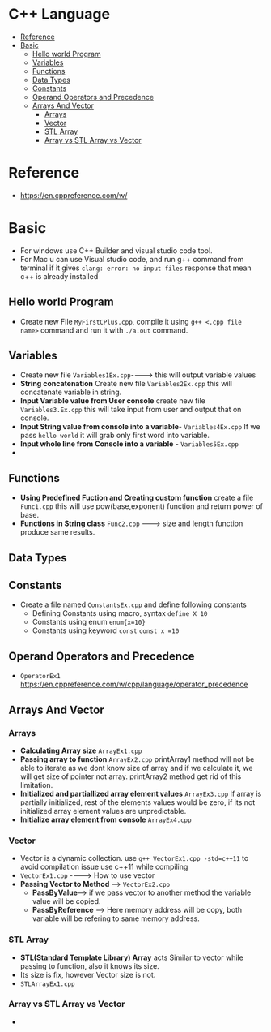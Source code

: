 # C++ Language
- [Reference](#reference)
- [Basic](#Basic)
   - [Hello world Program](#Hello-world-program)
   - [Variables](#variables)
   - [Functions](#functions)
   - [Data Types](#data-types)
   - [Constants](#constants)
   - [Operand Operators and Precedence](#operand-operators-and-precedence)
   - [Arrays And Vector](#arrays-and-vector)
     - [Arrays](#arrays)
     - [Vector](#vector)
     - [STL Array](#stl-array)
     - [Array vs STL Array vs Vector](#array-vs-stl-array-vs-vector)
     
# Reference
- https://en.cppreference.com/w/
# Basic
- For windows use C++ Builder and visual studio code tool.
- For Mac u can use Visual studio code, and run g++ command from terminal if it gives ```clang: error: no input files``` response that mean c++ is already installed
## Hello world Program
- Create new File ```MyFirstCPlus.cpp```, compile it using ```g++ <.cpp file name>``` command and run it with ```./a.out``` command.
## Variables
- Create new file ```Variables1Ex.cpp```----> this will output variable values
- **String concatenation** Create new file ```Variables2Ex.cpp``` this will concatenate variable in string.
- **Input Variable value from User console** create new file ```Variables3.Ex.cpp``` this will take input from user and output that on console.
- **Input String value from console into a variable**- ```Variables4Ex.cpp``` If we pass ```hello world``` it will grab only first word into variable.
- **Input whole line from Console into a variable** - ```Variables5Ex.cpp```
- 

## Functions
- **Using Predefined Fuction and Creating custom function** create a file ```Func1.cpp``` this will use pow(base,exponent) function and return power of base.
- **Functions in String class** ```Func2.cpp``` ---> size and length function produce same results.

## Data Types
## Constants
- Create a file named ```ConstantsEx.cpp``` and define following constants
   - Defining Constants using macro, syntax ```define X 10```
   - Constants using enum ```enum{x=10}```
   - Constants using keyword ```const``` ```const x =10```

## Operand Operators and Precedence
- ```OperatorEx1``` https://en.cppreference.com/w/cpp/language/operator_precedence
## Arrays And Vector
  ### Arrays
   - **Calculating Array size** ```ArrayEx1.cpp```
   - **Passing array to function** ```ArrayEx2.cpp``` printArray1 method will not be able to iterate as we dont know size of array and if we calculate 
     it, we will get size of pointer not array. printArray2 method get rid of this limitation.
   - **Initialized and partiallized array element values** ```ArrayEx3.cpp``` If array is partially initialized, rest of the elements values would be 
      zero, if its not initialized array element values are unpredictable.
   - **Initialize array element from console** ```ArrayEx4.cpp```

### Vector 
- Vector is a dynamic collection. use ```g++ VectorEx1.cpp -std=c++11``` to avoid compilation issue use c++11 while compiling
- ```VectorEx1.cpp``` ----> How to use vector
- **Passing Vector to Method** --> ```VectorEx2.cpp```
   - **PassByValue**--> if we pass vector to another method the variable value will be copied.
   - **PassByReference** --> Here memory address will be copy, both variable will be refering to same memory address.
 
### STL Array 
  - **STL(Standard Template Library) Array** acts Similar to vector while passing to function, also it knows its size.
  - Its size is fix, however Vector size is not.
  -  ```STLArrayEx1.cpp``` 
### Array vs STL Array vs Vector
- 
